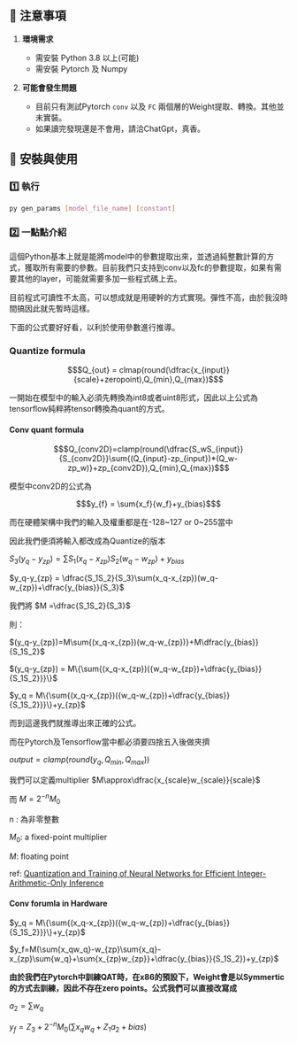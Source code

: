 ## 📌 注意事項

1. **環境需求**  
   - 需安裝 Python 3.8 以上(可能)
   - 需安裝 Pytorch 及 Numpy  

2. **可能會發生問題**  
   - 目前只有測試Pytorch `conv` 以及 `FC` 兩個層的Weight提取、轉換。其他並未實裝。 
   - 如果讀完發現還是不會用，請洽ChatGpt，真香。  

  
## 🚀 安裝與使用
### 1️⃣ 執行

```sh
py gen_params [model_file_name] [constant]
```

### 2️⃣ 一點點介紹

這個Python基本上就是能將model中的參數提取出來，並透過純整數計算的方式，獲取所有需要的參數。目前我們只支持到conv以及fc的參數提取，如果有需要其他的layer，可能就需要多加一些程式碼上去。

目前程式可讀性不太高，可以想成就是用硬幹的方式實現。彈性不高，由於我沒時間搞因此就先暫時這樣。

下面的公式要好好看，以利於使用參數進行推導。




### Quantize formula
```math
$Q_{out} = clmap(round(\dfrac{x_{input}}{scale}+zeropoint),Q_{min},Q_{max})$
```
一開始在模型中的輸入必須先轉換為int8或者uint8形式，因此以上公式為tensorflow純粹將tensor轉換為quant的方式。

#### Conv quant formula
```math
$Q_{conv2D}=clamp(round(\dfrac{S_wS_{input}}{S_{conv2D}}\sum{(Q_{input}-zp_{input})*(Q_w-zp_w)}+zp_{conv2D}),Q_{min},Q_{max})$
```
模型中conv2D的公式為
```math
$y_{f} = \sum{x_f}{w_f}+y_{bias}$
```
而在硬體架構中我們的輸入及權重都是在-128~127 or 0~255當中

因此我們便須將輸入都改成為Quantize的版本

$S_3(y_q-y_{zp})= \sum{S_1}(x_q-x_{zp})S_2(w_q-w_{zp}) +y_{bias}$

$y_q-y_{zp} = \dfrac{S_1S_2}{S_3}\sum(x_q-x_{zp})(w_q-w_{zp})+\dfrac{y_{bias}}{S_3}$

我們將 $M =\dfrac{S_1S_2}{S_3}$

則：

$(y_q-y_{zp})=M\sum{(x_q-x_{zp})(w_q-w_{zp})}+M\dfrac{y_{bias}}{S_1S_2}$

$(y_q-y_{zp}) = M\{\sum{(x_q-x_{zp})({w_q-w_{zp})+\dfrac{y_{bias}}{S_1S_2}}}\}$


$y_q = M\{\sum{(x_q-x_{zp})({w_q-w_{zp})+\dfrac{y_{bias}}{S_1S_2}}}\}+y_{zp}$

而到這邊我們就推導出來正確的公式。

而在Pytorch及Tensorflow當中都必須要四捨五入後做夾擠

$output = clamp(round(y_q,Q_{min},Q_{max}))$

我們可以定義multiplier $M\approx\dfrac{x_{scale}w_{scale}}{scale}$

而 $M = 2^{-n}M_0$  

n : 為非零整數

$M_0:$ a fixed-point multiplier

$M :$ floating point 

ref:
[Quantization and Training of Neural Networks for Efficient
Integer-Arithmetic-Only Inference
](https://arxiv.org/pdf/1712.05877)
#### Conv forumla in Hardware
$y_q = M\{\sum{(x_q-x_{zp})({w_q-w_{zp})+\dfrac{y_{bias}}{S_1S_2}}}\}+y_{zp}$

$y_f=M(\sum{x_qw_q}-w_{zp}\sum{x_q}-x_{zp}\sum{w_q}+\sum{x_{zp}w_{zp}}+\dfrac{y_{bias}}{S_1S_2})+y_{zp}$

**由於我們在Pytorch中訓練QAT時，在x86的預設下，Weight會是以Symmertic的方式去訓練，因此不存在zero points。公式我們可以直接改寫成**


$a_2 = \sum{w_q}$ 

$y_f=Z_3+2^{-n}M_0(\sum{x_qw_q}+Z_1a_2+bias)$


